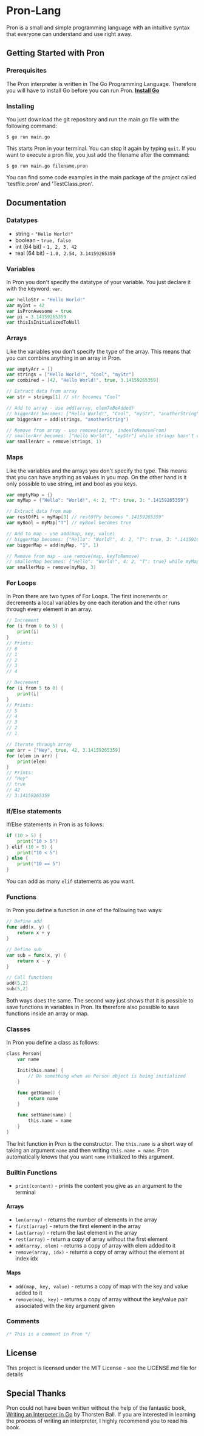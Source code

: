 # Pron-Lang
Pron is a small and simple programming language with an intuitive syntax that everyone can understand and use right away.

## Getting Started with Pron

### Prerequisites
The Pron interpreter is written in The Go Programming Language. Therefore you will have to install Go before you can run Pron. **[Install Go](https://golang.org/dl/)**

### Installing
You just download the git repository and run the main.go file with the following command: 
```text
$ go run main.go 
```
This starts Pron in your terminal. You can stop it again by typing `quit`. If you want to execute a pron file, you just add the filename after the command: 
```text
$ go run main.go filename.pron
```
You can find some code examples in the main package of the project called 'testfile.pron' and 'TestClass.pron'.


## Documentation

### Datatypes
* string - `"Hello World!"`
* boolean - `true, false`
* int (64 bit) - `1, 2, 3, 42`
* real (64 bit) - `1.0, 2.54, 3.14159265359`

### Variables
In Pron you don't specify the datatype of your variable. You just declare it with the keyword: `var`.
```go
var helloStr = "Hello World!"
var myInt = 42
var isPronAwesome = true
var pi = 3.14159265359
var thisIsInitializedToNull
```

### Arrays
Like the variables you don't specify the type of the array. This means that you can combine anything in an array in Pron. 
```go
var emptyArr = []
var strings = ["Hello World!", "Cool", "myStr"]
var combined = [42, "Hello World!", true, 3.14159265359]

// Extract data from array
var str = strings[1] // str becomes "Cool"

// Add to array - use add(array, elemToBeAdded)
// biggerArr becomes: ["Hello World!", "Cool", "myStr", "anotherString"] while strings hasn't changed.
var biggerArr = add(strings, "anotherString")

// Remove from array - use remove(array, indexToRemoveFrom)
// smallerArr becomes: ["Hello World!", "myStr"] while strings hasn't changed
var smallerArr = remove(strings, 1)
```

### Maps
Like the variables and the arrays you don't specify the type. This means that you can have anything as values in you map. On the other hand is it only possible to use string, int and bool as you keys.
```go
var emptyMap = {}
var myMap = {"Hello": "World!", 4: 2, "T": true, 3: ".14159265359"}

// Extract data from map
var restOfPi = myMap[3] // restOfPy becomes ".14159265359"
var myBool = myMap["T"] // myBool becomes true

// Add to map - use add(map, key, value)
// biggerMap becomes: {"Hello": "World!", 4: 2, "T": true, 3: ".14159265359", "1": 1} while myMap hasn't changed.
var biggerMap = add(myMap, "1", 1)

// Remove from map - use remove(map, keyToRemove)
// smallerMap becomes: {"Hello": "World!", 4: 2, "T": true} while myMap hasn't changed
var smallerMap = remove(myMap, 3)
```

### For Loops
In Pron there are two types of For Loops. The first increments or decrements a local variables by one each iteration and the other runs through every element in an array.
```go
// Increment
for (i from 0 to 5) {
    print(i)
}
// Prints:
// 0
// 1
// 2
// 3 
// 4

// Decrement
for (i from 5 to 0) {
    print(i)
}
// Prints:
// 5
// 4
// 3
// 2 
// 1

// Iterate through array
var arr = ["Hey", true, 42, 3.14159265359]
for (elem in arr) {
    print(elem)
}
// Prints:
// "Hey"
// true
// 42
// 3.14159265359
```

### If/Else statements
If/Else statements in Pron is as follows:
```go
if (10 > 5) {
    print("10 > 5")
} elif (10 < 5) {
    print("10 < 5")
} else {
    print("10 == 5")
}
```
You can add as many `elif` statements as you want.

### Functions
In Pron you define a function in one of the following two ways:
```go
// Define add
func add(x, y) {
    return x + y
}

// Define sub
var sub = func(x, y) {
    return x - y
}

// Call functions
add(5,2)
sub(5,2)
```
Both ways does the same. The second way just shows that it is possible to save functions in variables in Pron. Its therefore also possible to save functions inside an array or map.

### Classes
In Pron you define a class as follows:
```go
class Person{
    var name

    Init(this.name) {
        // Do something when an Person object is being initialized
    }

    func getName() {
        return name
    }

    func setName(name) {
        this.name = name
    }
}
```
The Init function in Pron is the constructor. The `this.name` is a short way of taking an argument `name` and then writing `this.name = name`. Pron automatically knows that you want `name` initialized to this argument.

### Builtin Functions

* `print(content)` - prints the content you give as an argument to the terminal

#### Arrays
* `len(array)` - returns the number of elements in the array
* `first(array)` - return the first element in the array
* `last(array)` - return the last element in the array
* `rest(array)` - return a copy of array without the first element
* `add(array, elem)` - returns a copy of array with elem added to it
* `remove(array, idx)` - returns a copy of array without the element at index idx

#### Maps
* `add(map, key, value)` - returns a copy of map with the key and value added to it
* `remove(map, key)` - returns a copy of array without the key/value pair associated with the key argument given

### Comments
```go
/* This is a comment in Pron */
```

## License
This project is licensed under the MIT License - see the LICENSE.md file for details

## Special Thanks
Pron could not have been written without the help of the fantastic book, [Writing an Interpeter in Go](https://interpreterbook.com) by Thorsten Ball. If you are interested in learning the process of writing an interpreter, I highly recommend you to read his book. 